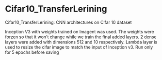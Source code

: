 # Cifar10_TransferLerining
Cifar10_TransferLerining: CNN architectures on Cifar 10 dataset


Inception V3 with weights trained on Imagent was used. The weights were forzen so that it won't change while we train the final added layers. 2 dense layers were added with dimensions 512 and 10 respectively. Lambda layer is used to resize the cifar image to match the input of Inception v3.
Run only for 5 epochs before saving
